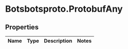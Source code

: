 # Botsbotsproto.ProtobufAny

## Properties
Name | Type | Description | Notes
------------ | ------------- | ------------- | -------------
